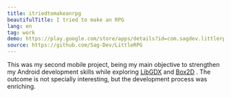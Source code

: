 ```yaml
---
title: itriedtomakeanrpg
beautifulTitle: I tried to make an RPG
lang: en
tag: work
demo: https://play.google.com/store/apps/details?id=com.sagdev.littlerpg
source: https://github.com/Sag-Dev/LittleRPG
---
```


This was my second mobile project, being my main objective to strengthen my
Android development skills while exploring
<a href='https://libgdx.badlogicgames.com/' target='_blank'>LibGDX</a>
and
<a href='https://box2d.org/' target='_blank'>Box2D</a>
. The outcome is not specially interesting, but the development process was
enriching.
